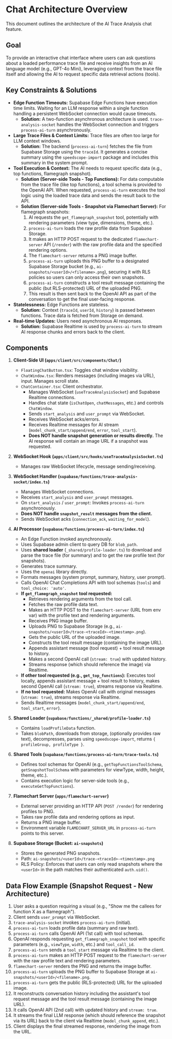 # Chat Architecture Overview

This document outlines the architecture of the AI Trace Analysis chat feature.

## Goal

To provide an interactive chat interface where users can ask questions about a loaded performance trace file and receive insights from an AI language model (e.g., GPT-4o Mini), leveraging context from the trace file itself and allowing the AI to request specific data retrieval actions (tools).

## Key Constraints & Solutions

- **Edge Function Timeouts:** Supabase Edge Functions have execution time limits. Waiting for an LLM response within a single function handling a persistent WebSocket connection would cause timeouts.
  - **Solution:** A two-function asynchronous architecture is used. `trace-analysis-socket` handles the WebSocket connection and triggers `process-ai-turn` asynchronously.
- **Large Trace Files & Context Limits:** Trace files are often too large for LLM context windows.
  - **Solution:** The backend (`process-ai-turn`) fetches the file from Supabase Storage using the `traceId`. It generates a concise summary using the `speedscope-import` package and includes this summary in the system prompt.
- **Tool Execution & Context:** The AI needs to request specific data (e.g., top functions, flamegraph snapshot).
  - **Solution (Server-side Tools - Top Functions):** For data computable from the trace file (like top functions), a tool schema is provided to the OpenAI API. When requested, `process-ai-turn` executes the tool logic using the loaded trace data and sends the result back to the API.
  - **Solution (Server-side Tools - Snapshot via Flamechart Server):** For flamegraph snapshots:
    1.  AI requests the `get_flamegraph_snapshot` tool, potentially with rendering parameters (view type, dimensions, theme, etc.).
    2.  `process-ai-turn` loads the raw profile data from Supabase Storage.
    3.  It makes an HTTP POST request to the dedicated `flamechart-server` API (`/render`) with the raw profile data and the specified rendering options.
    4.  The `flamechart-server` returns a PNG image buffer.
    5.  `process-ai-turn` uploads this PNG buffer to a designated Supabase Storage bucket (e.g., `ai-snapshots/<userId>/<filename>.png`), securing it with RLS policies so users can only access their own snapshots.
    6.  `process-ai-turn` constructs a tool result message containing the public (but RLS-protected) URL of the uploaded PNG.
    7.  This result is then sent back to the OpenAI API as part of the conversation to get the final user-facing response.
- **Statelessness:** Edge Functions are stateless.
  - **Solution:** Context (`traceId`, `userId`, `history`) is passed between functions. Trace data is fetched from Storage on demand.
- **Real-time Updates:** Users need asynchronous AI responses.
  - **Solution:** Supabase Realtime is used by `process-ai-turn` to stream AI response chunks and errors back to the client.

## Components

1.  **Client-Side UI (`apps/client/src/components/Chat/`)**

    - `FloatingChatButton.tsx`: Toggles chat window visibility.
    - `ChatWindow.tsx`: Renders messages (including images via URL), input. Manages scroll state.
    - `ChatContainer.tsx`: Client orchestrator.
      - Manages WebSocket (`useTraceAnalysisSocket`) and Supabase Realtime connections.
      - Handles chat state (`isChatOpen`, `chatMessages`, etc.) and controls `ChatWindow`.
      - Sends `start_analysis` and `user_prompt` via WebSocket.
      - Receives WebSocket acks/errors.
      - Receives Realtime messages for AI stream (`model_chunk_start/append/end`, `error`, `tool_start`).
      - **Does NOT handle snapshot generation or results directly.** The AI response will contain an image URL if a snapshot was requested.

2.  **WebSocket Hook (`apps/client/src/hooks/useTraceAnalysisSocket.ts`)**

    - Manages raw WebSocket lifecycle, message sending/receiving.

3.  **WebSocket Handler (`supabase/functions/trace-analysis-socket/index.ts`)**

    - Manages WebSocket connections.
    - Receives `start_analysis` and `user_prompt` messages.
    - On `start_analysis` / `user_prompt`: Invokes `process-ai-turn` asynchronously.
    - **Does NOT handle `snapshot_result` messages from the client.**
    - Sends WebSocket acks (`connection_ack`, `waiting_for_model`).

4.  **AI Processor (`supabase/functions/process-ai-turn/index.ts`)**

    - An Edge Function invoked asynchronously.
    - Uses Supabase admin client to query DB for `blob_path`.
    - Uses **shared loader** (`_shared/profile-loader.ts`) to download and parse the trace file (for summary) and to get the raw profile text (for snapshots).
    - Generates trace summary.
    - Uses the `openai` library directly.
    - Formats messages (system prompt, summary, history, user prompt).
    - Calls OpenAI Chat Completions API with tool schemas (`tools`) and `tool_choice: 'auto'`.
    - **If `get_flamegraph_snapshot` tool requested:**
      - Retrieves rendering arguments from the tool call.
      - Fetches the raw profile data text.
      - Makes an HTTP POST to the `flamechart-server` (URL from env var) with the profile text and rendering arguments.
      - Receives PNG image buffer.
      - Uploads PNG to Supabase Storage (e.g., `ai-snapshots/<userId>/trace-<traceId>-<timestamp>.png`).
      - Gets the public URL of the uploaded image.
      - Constructs the tool result message (containing the image URL).
      - Appends assistant message (tool request) + tool result message to history.
      - Makes a second OpenAI call (`stream: true`) with updated history.
      - Streams response (which should reference the image) via Realtime.
    - **If other tool requested (e.g., `get_top_functions`):** Executes tool locally, appends assistant message + tool result to history, makes second OpenAI call (`stream: true`), streams response via Realtime.
    - **If no tool requested:** Makes OpenAI call with original messages (`stream: true`), streams response via Realtime.
    - Sends Realtime messages (`model_chunk_start/append/end`, `tool_start`, `error`).

5.  **Shared Loader (`supabase/functions/_shared/profile-loader.ts`)**

    - Contains `loadProfileData` function.
    - Takes `blobPath`, downloads from storage, (optionally provides raw text), decompresses, parses using `speedscope-import`, returns `{ profileGroup, profileType }`.

6.  **Shared Tools (`supabase/functions/process-ai-turn/trace-tools.ts`)**

    - Defines tool schemas for OpenAI (e.g., `getTopFunctionsToolSchema`, `getSnapshotToolSchema` with parameters for viewType, width, height, theme, etc.).
    - Contains execution logic for server-side tools (e.g., `executeGetTopFunctions`).

7.  **Flamechart Server (`apps/flamechart-server`)**

    - External server providing an HTTP API (`POST /render`) for rendering profiles to PNG.
    - Takes raw profile data and rendering options as input.
    - Returns a PNG image buffer.
    - Environment variable `FLAMECHART_SERVER_URL` in `process-ai-turn` points to this server.

8.  **Supabase Storage (Bucket: `ai-snapshots`)**
    - Stores the generated PNG snapshots.
    - Path: `ai-snapshots/<userId>/trace-<traceId>-<timestamp>.png`
    - RLS Policy: Enforces that users can only read snapshots where the `<userId>` in the path matches their authenticated `auth.uid()`.

## Data Flow Example (Snapshot Request - New Architecture)

1.  User asks a question requiring a visual (e.g., "Show me the callees for function X as a flamegraph").
2.  Client sends `user_prompt` via WebSocket.
3.  `trace-analysis-socket` invokes `process-ai-turn` (initial).
4.  `process-ai-turn` loads profile data (summary and raw text).
5.  `process-ai-turn` calls OpenAI API (1st call) with tool schemas.
6.  OpenAI responds requesting `get_flamegraph_snapshot` tool with specific parameters (e.g., `viewType`, `width`, etc.) and `tool_call_id`.
7.  `process-ai-turn` sends a `tool_start` message via Realtime to the client.
8.  `process-ai-turn` makes an HTTP POST request to the `flamechart-server` with the raw profile text and rendering parameters.
9.  `flamechart-server` renders the PNG and returns the image buffer.
10. `process-ai-turn` uploads the PNG buffer to Supabase Storage at `ai-snapshots/<userId>/<filename>.png`.
11. `process-ai-turn` gets the public (RLS-protected) URL for the uploaded image.
12. It reconstructs conversation history including the assistant's tool request message and the tool result message (containing the image URL).
13. It calls OpenAI API (2nd call) with updated history and `stream: true`.
14. It streams the final LLM response (which should reference the snapshot via its URL) back to the client via Realtime (`model_chunk_append`, etc.).
15. Client displays the final streamed response, rendering the image from the URL.
